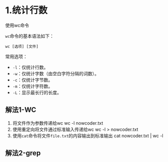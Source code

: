 # 1.统计行数
使用wc命令

`wc`命令的基本语法如下：

```
wc [选项] [文件]
```

常用选项：

- `-l`：仅统计行数。
- `-w`：仅统计字数（由空白字符分隔的词数）。
- `-c`：仅统计字节数。
- `-m`：仅统计字符数。
- `-L`：显示最长行的长度。

## 解法1-WC
1. 将文件作为参数传递给wc
wc -l nowcoder.txt
2. 使用重定向将文件通过标准输入传递给wc
wc -l > nowcoder.txt
3. 使用`cat`命令将文件`file.txt`的内容输出到标准输出
cat nowcoder.txt | wc -l
## 解法2-grep
